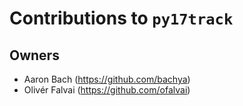 # Contributions to `py17track`

## Owners

- Aaron Bach (https://github.com/bachya)
- Olivér Falvai (https://github.com/ofalvai)
